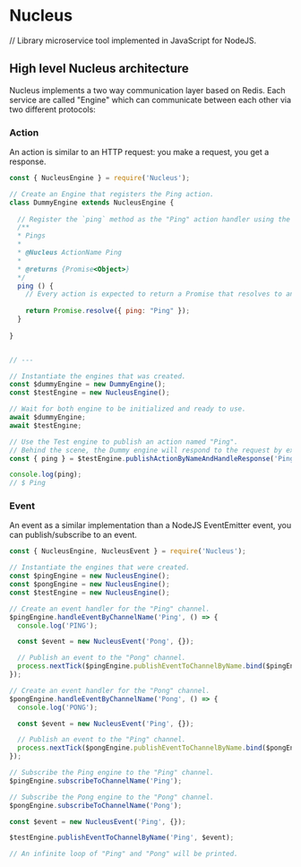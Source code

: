 # Nucleus

// Library microservice tool implemented in JavaScript for NodeJS.

## High level Nucleus architecture

Nucleus implements a two way communication layer based on Redis. Each service are called "Engine" which can communicate
between each other via two different protocols:

### Action
An action is similar to an HTTP request: you make a request, you get a response.

```javascript
const { NucleusEngine } = require('Nucleus');

// Create an Engine that registers the Ping action.
class DummyEngine extends NucleusEngine {
  
  // Register the `ping` method as the "Ping" action handler using the `@Nucleus ActionName` tag.
  /**
  * Pings
  * 
  * @Nucleus ActionName Ping
  * 
  * @returns {Promise<Object>}
  */
  ping () {
    // Every action is expected to return a Promise that resolves to an object.
    
    return Promise.resolve({ ping: "Ping" });
  }
  
}


// ---

// Instantiate the engines that was created.
const $dummyEngine = new DummyEngine();
const $testEngine = new NucleusEngine();

// Wait for both engine to be initialized and ready to use.
await $dummyEngine;
await $testEngine;

// Use the Test engine to publish an action named "Ping".
// Behind the scene, the Dummy engine will respond to the request by executing the $dummyEngine.ping function.
const { ping } = $testEngine.publishActionByNameAndHandleResponse('Ping', {});

console.log(ping);
// $ Ping
```

### Event
An event as a similar implementation than a NodeJS EventEmitter event, you can publish/subscribe to an event.

```javascript
const { NucleusEngine, NucleusEvent } = require('Nucleus');

// Instantiate the engines that were created.
const $pingEngine = new NucleusEngine();
const $pongEngine = new NucleusEngine();
const $testEngine = new NucleusEngine();

// Create an event handler for the "Ping" channel.
$pingEngine.handleEventByChannelName('Ping', () => {
  console.log('PING');

  const $event = new NucleusEvent('Pong', {});

  // Publish an event to the "Pong" channel.
  process.nextTick($pingEngine.publishEventToChannelByName.bind($pingEngine, 'Pong', $event));
});

// Create an event handler for the "Pong" channel.
$pongEngine.handleEventByChannelName('Pong', () => {
  console.log('PONG');

  const $event = new NucleusEvent('Ping', {});

  // Publish an event to the "Ping" channel.
  process.nextTick($pongEngine.publishEventToChannelByName.bind($pongEngine, 'Ping', $event));
});

// Subscribe the Ping engine to the "Ping" channel.
$pingEngine.subscribeToChannelName('Ping');

// Subscribe the Pong engine to the "Pong" channel.
$pongEngine.subscribeToChannelName('Pong');

const $event = new NucleusEvent('Ping', {});

$testEngine.publishEventToChannelByName('Ping', $event);

// An infinite loop of "Ping" and "Pong" will be printed.
```